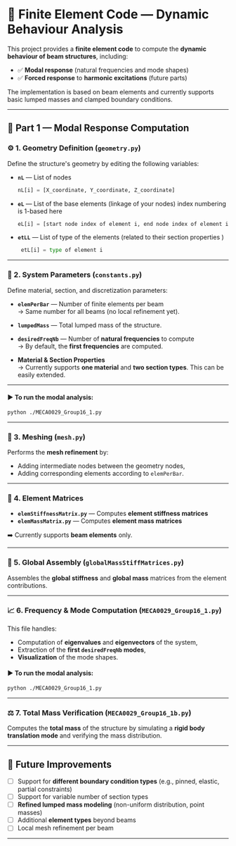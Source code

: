 # 🧱 Finite Element Code — Dynamic Behaviour Analysis

This project provides a **finite element code** to compute the **dynamic behaviour of beam structures**, including:

- ✅ **Modal response** (natural frequencies and mode shapes)  
- ✅ **Forced response** to **harmonic excitations** (future parts)

The implementation is based on beam elements and currently supports basic lumped masses and clamped boundary conditions.  

---

## 📌 Part 1 — Modal Response Computation

### ⚙️ 1. Geometry Definition (`geometry.py`)

Define the structure's geometry by editing the following variables:

- **`nL`** — List of nodes  
  ```python
  nL[i] = [X_coordinate, Y_coordinate, Z_coordinate]
  ```
- **`eL`** — List of the base elements (linkage of your nodes) index numbering is 1-based here
  ```python
  eL[i] = [start node index of element i, end node index of element i] 
  ```
- **`etLL`** — List of type of the elements (related to their section properties ) 
  ```python
   etL[i] = type of element i
  ```
---

### 🧮 2. System Parameters (`constants.py`)

Define material, section, and discretization parameters:

- **`elemPerBar`** — Number of finite elements per beam  
  → Same number for all beams (no local refinement yet).

- **`lumpedMass`** — Total lumped mass of the structure.  

- **`desiredFreqNb`** — Number of **natural frequencies** to compute  
  → By default, the **first frequencies** are computed.

- **Material & Section Properties**  
  → Currently supports **one material** and **two section types**. This can be easily extended.

---
#### ▶️ To run the modal analysis:
```bash
python ./MECA0029_Group16_1.py
```
---

### 🧱 3. Meshing (`mesh.py`)

Performs the **mesh refinement** by:
- Adding intermediate nodes between the geometry nodes,
- Adding corresponding elements according to `elemPerBar`.

---

### 🧠 4. Element Matrices

- **`elemStiffnessMatrix.py`** — Computes **element stiffness matrices**  
- **`elemMassMatrix.py`** — Computes **element mass matrices**

➡️ Currently supports **beam elements** only.

---

### 🧭 5. Global Assembly (`globalMassStiffMatrices.py`)

Assembles the **global stiffness** and **global mass** matrices from the element contributions.

---

### 📈 6. Frequency & Mode Computation (`MECA0029_Group16_1.py`)

This file handles:
- Computation of **eigenvalues** and **eigenvectors** of the system,  
- Extraction of the **first `desiredFreqNb` modes**,  
- **Visualization** of the mode shapes.

#### ▶️ To run the modal analysis:
```bash
python ./MECA0029_Group16_1.py
```
---

### ⚖️ 7. Total Mass Verification (`MECA0029_Group16_1b.py`)

Computes the **total mass** of the structure by simulating a **rigid body translation mode** and verifying the mass distribution.

---

## 🚀 Future Improvements

- [ ] Support for **different boundary condition types** (e.g., pinned, elastic, partial constraints)
- [ ] Support for variable number of section types  
- [ ] **Refined lumped mass modeling** (non-uniform distribution, point masses)  
- [ ] Additional **element types** beyond beams  
- [ ] Local mesh refinement per beam

---



